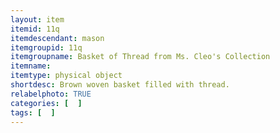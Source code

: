 ```yaml
---
layout: item
itemid: 11q
itemdescendant: mason
itemgroupid: 11q
itemgroupname: Basket of Thread from Ms. Cleo's Collection 
itemname: 
itemtype: physical object
shortdesc: Brown woven basket filled with thread. 
relabelphoto: TRUE 
categories: [  ]
tags: [  ]
---
```







